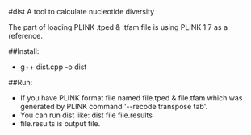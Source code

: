 #dist
A tool to calculate nucleotide diversity

The part of loading PLINK .tped & .tfam file is using PLINK 1.7 as a reference.

##Install:
* g++ dist.cpp -o dist

##Run:
* If you have PLINK format file named file.tped & file.tfam which was generated by PLINK command '--recode transpose tab'. 
* You can run dist like: dist file file.results
* file.results is output file.

